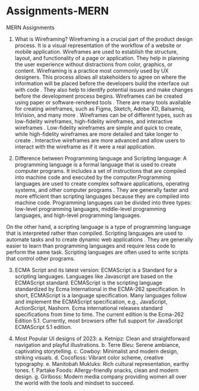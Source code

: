 # Assignments-MERN
MERN Assignments

1. What is Wireframing?
 Wireframing is a crucial part of the product design process. It is a visual representation of the workflow of a website or mobile application. Wireframes are used to establish the structure, layout, and functionality of a page or application. They help in planning the user experience without distractions from color, graphics, or content. Wireframing is a practice most commonly used by UX designers. This process allows all stakeholders to agree on where the information will be placed before the developers build the interface out with code . They also help to identify potential issues and make changes before the development process begins.
Wireframes can be created using paper or software-rendered tools . There are many tools available for creating wireframes, such as Figma, Sketch, Adobe XD, Balsamiq, InVision, and many more .
Wireframes can be of different types, such as low-fidelity wireframes, high-fidelity wireframes, and interactive wireframes . Low-fidelity wireframes are simple and quick to create, while high-fidelity wireframes are more detailed and take longer to create . Interactive wireframes are more advanced and allow users to interact with the wireframe as if it were a real application.

2. Difference between Programming language and Scripting language:
 A programming language is a formal language that is used to create computer programs. It includes a set of instructions that are compiled into machine code and executed by the computer.Programming languages are used to create complex software applications, operating systems, and other computer programs . They are generally faster and more efficient than scripting languages because they are compiled into machine code. Programming languages can be divided into three types: low-level programming languages, middle-level programming languages, and high-level programming languages.

On the other hand, a scripting language is a type of programming language that is interpreted rather than compiled. Scripting languages are used to automate tasks and to create dynamic web applications . They are generally easier to learn than programming languages and require less code to perform the same task. Scripting languages are often used to write scripts that control other programs.

3. ECMA Script and its latest version:
 ECMAScript is a Standard for a scripting languages. Languages like Javascript are based on the ECMAScript standard.  ECMAScript is the scripting language standardized by Ecma International in the ECMA-262 specification. In short, ECMAScript is a language specification. Many languages follow and implement the ECMAScript specification, e.g., JavaScript, ActionScript, Nashorn.
Ecma international releases standard specifications from time to time. The current edition is the Ecma-262 Edition 5.1. Currently, most browsers offer full support for JavaScript ECMAScript 5.1 edition.

4. Most Popular UI designs of 2023:
 a. Ketnipz: Clean and straightforward navigation and playful illustrations.
 b. Terre Bleu: Serene ambiance, captivating storytelling.
 c. Cowboy: Minimalist and modern design, striking visuals.
 d. Cocofloss: Vibrant color scheme, creative typography.
 e. Manitobah Mukluks: Rich cultural representation, earthy tones.
 f. Partake Foods: Allergy-friendly snacks, clean and modern design.
 g. Girlboss: Modern media company providing women all over the world with the tools and mindset to succeed.
   
 
 
